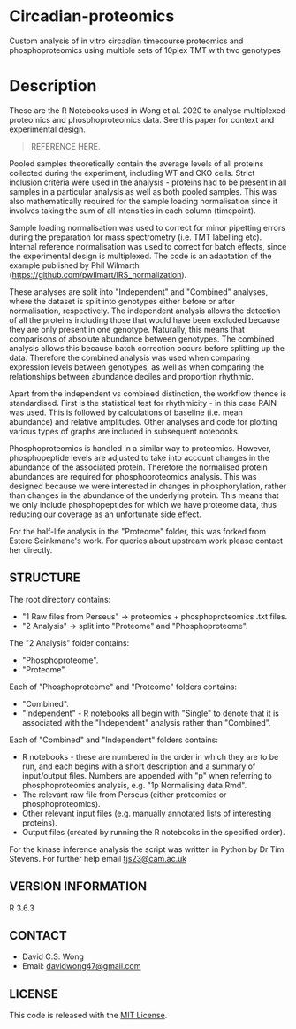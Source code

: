 # Circadian-proteomics
Custom analysis of in vitro circadian timecourse proteomics and phosphoproteomics using multiple sets of 10plex TMT with two genotypes
 
# Description

These are the R Notebooks used in Wong et al. 2020 to analyse multiplexed proteomics and phosphoproteomics data. See this paper for context and experimental design.

>REFERENCE HERE.

Pooled samples theoretically contain the average levels of all proteins collected during the experiment, including WT and CKO cells. Strict inclusion criteria were used in the analysis - proteins had to be present in all samples in a particular analysis as well as both pooled samples. This was also mathematically required for the sample loading normalisation since it involves taking the sum of all intensities in each column (timepoint).

Sample loading normalisation was used to correct for minor pipetting errors during the preparation for mass spectrometry (i.e. TMT labelling etc). Internal reference normalisation was used to correct for batch effects, since the experimental design is multiplexed. The code is an adaptation of the example published by Phil Wilmarth (https://github.com/pwilmart/IRS_normalization).

These analyses are split into "Independent" and "Combined" analyses, where the dataset is split into genotypes either before or after normalisation, respectively. The independent analysis allows the detection of all the proteins including those that would have been excluded because they are only present in one genotype. Naturally, this means that comparisons of absolute abundance between genotypes. The combined analysis allows this because batch correction occurs before splitting up the data. Therefore the combined analysis was used when comparing expression levels between genotypes, as well as when comparing the relationships between abundance deciles and proportion rhythmic.

Apart from the independent vs combined distinction, the workflow thence is standardised. First is the statistical test for rhythmicity - in this case RAIN was used. This is followed by calculations of baseline (i.e. mean abundance) and relative amplitudes. Other analyses and code for plotting various types of graphs are included in subsequent notebooks.

Phosphoproteomics is handled in a similar way to proteomics. However, phosphopeptide levels are adjusted to take into account changes in the abundance of the associated protein. Therefore the normalised protein abundances are required for phosphoproteomics analysis. This was designed because we were interested in changes in phosphorylation, rather than changes in the abundance of the underlying protein. This means that we only include phosphopeptides for which we have proteome data, thus reducing our coverage as an unfortunate side effect.

For the half-life analysis in the "Proteome" folder, this was forked from Estere Seinkmane's work. For queries about upstream work please contact her directly.

## STRUCTURE

The root directory contains:
   * "1 Raw files from Perseus" -> proteomics + phosphoproteomics .txt files.
   * "2 Analysis" -> split into "Proteome" and "Phosphoproteome".
    
The "2 Analysis" folder contains:
   * "Phosphoproteome".
   * "Proteome".

Each of "Phosphoproteome" and "Proteome" folders contains:
   * "Combined".
   * "Independent" - R notebooks all begin with "Single" to denote that it is associated with the "Independent" analysis rather than "Combined".
    
Each of "Combined" and "Independent" folders contains:
   * R notebooks - these are numbered in the order in which they are to be run, and each begins with a short description and a summary of input/output files. Numbers are appended with "p" when referring to phosphoproteomics analysis, e.g. "1p Normalising data.Rmd".
   * The relevant raw file from Perseus (either proteomics or phosphoproteomics).
   * Other relevant input files (e.g. manually annotated lists of interesting proteins).
   * Output files (created by running the R notebooks in the specified order).
    
For the kinase inference analysis the script was written in Python by Dr Tim Stevens. For further help email tjs23@cam.ac.uk

## VERSION INFORMATION

R 3.6.3

## CONTACT

* David C.S. Wong
* Email: davidwong47@gmail.com

## LICENSE

This code is released with the [MIT License](LICENSE).
